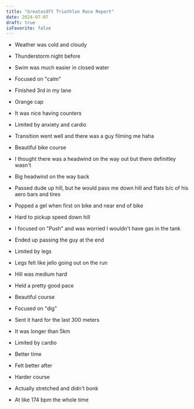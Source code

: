 ```yaml
---
title: "Greatasdft Triathlon Race Report"
date: 2024-07-07
draft: true
isFavorite: false
---
```


- Weather was cold and cloudy
- Thunderstorm night before

- Swim was much easier in closed water
- Focused on "calm"
- Finished 3rd in my lane
- Orange cap
- It was nice having counters
- Limited by anxiety and cardio

- Transition went well and there was a guy filming me haha
- Beautiful bike course
- I thought there was a headwind on the way out but there definitley wasn't
- Big headwind on the way back
- Passed dude up hill, but he would pass me down hill and flats b/c of his aero bars and tires
- Popped a gel when first on bike and near end of bike
- Hard to pickup speed down hill
- I focused on "Push" and was worried I wouldn't have gas in the tank
- Ended up passing the guy at the end
- Limited by legs

- Legs felt like jello going out on the run
- Hill was medium hard
- Held a pretty good pace
- Beautiful course
- Focused on "dig"
- Sent it hard for the last 300 meters
- It was longer than 5km
- Limited by cardio

- Better time
- Felt better after
- Harder course
- Actually stretched and didn't bonk
- At like 174 bpm the whole time
